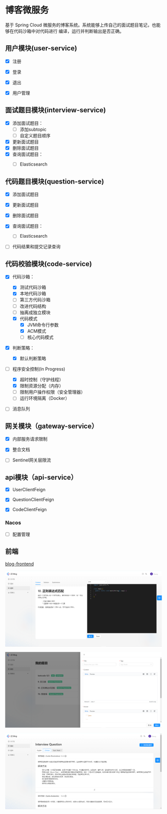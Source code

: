 # 博客微服务

基于 Spring Cloud 微服务的博客系统。系统能够上传自己的面试题目笔记，也能够在代码沙箱中对代码进行 编译，运行并判断输出是否正确。



## 用户模块(user-service)

- [x] 注册
- [x] 登录
- [x] 退出
- [x] 用户管理



## 面试题目模块(interview-service)

- [x] 添加面试题目：
  - [ ] 添加subtopic
  - [ ] 自定义题目顺序
- [x] 更新面试题目
- [x] 删除面试题目
- [x] 查询面试题目：
  - [ ] Elasticsearch



## 代码题目模块(question-service)

- [x] 添加面试题目
- [x] 更新面试题目
- [x] 删除面试题目
- [x] 查询面试题目：
  - [ ] Elasticsearch
- [ ] 代码结果和提交记录查询



## 代码校验模块(code-service)

- [x] 代码沙箱：
  - [x] 测试代码沙箱
  - [x] 本地代码沙箱
  - [ ] 第三方代码沙箱
  - [ ] 改进代码结构
  - [ ] 抽离成独立模块
  - [x] 代码模式
    - [x] JVM命令行参数
    - [x] ACM模式
    - [ ] 核心代码模式
- [x] 判断策略：
  - [x] 默认判断策略
- [ ] 程序安全控制(In Progress)
  - [x] 超时控制（守护线程）
  - [x] 限制资源分配（内存）
  - [ ] 限制用户操作权限（安全管理器）
  - [ ] 运行环境隔离（Docker）
- [ ] 消息队列



## 网关模块（gateway-service）

- [x] 内部服务请求限制
- [x] 整合文档
- [ ] Sentinel网关层限流



## api模块（api-service）

- [x] UserClientFeign
- [x] QuestionClientFeign
- [x] CodeClientFeign



### Nacos

- [ ] 配置管理



## 前端

[blog-frontend](https://github.com/Adair-zz/blog-frontend)

![code_page](code_page.png)

![question_page](question_page.png)

![interview_page](interview_page.png)